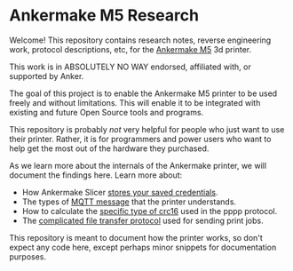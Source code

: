 Ankermake M5 Research
=====================

Welcome! This repository contains research notes, reverse engineering work,
protocol descriptions, etc, for the [Ankermake M5](https://www.ankermake.com/m5?ref=naviMenu) 3d printer.

This work is in ABSOLUTELY NO WAY endorsed, affiliated with, or supported by Anker.

The goal of this project is to enable the Ankermake M5 printer to be used freely
and without limitations. This will enable it to be integrated with existing and
future Open Source tools and programs.

This repository is probably *not* very helpful for people who just want to use
their printer. Rather, it is for programmers and power users who want to help
get the most out of the hardware they purchased.

As we learn more about the internals of the Ankermake printer, we will document
the findings here. Learn more about:

 - How Ankermake Slicer [stores your saved credentials](ankerslicer/login.md).
 - The types of [MQTT message](mqtt/message-types.md) that the printer understands.
 - How to calculate the [specific type of crc16](pppp/crc16-checksum.md) used in the pppp protocol.
 - The [complicated file transfer protocol](pppp/file-transfer-protocol.md) used for sending print jobs.

This repository is meant to document how the printer works, so don't expect any
code here, except perhaps minor snippets for documentation purposes.
